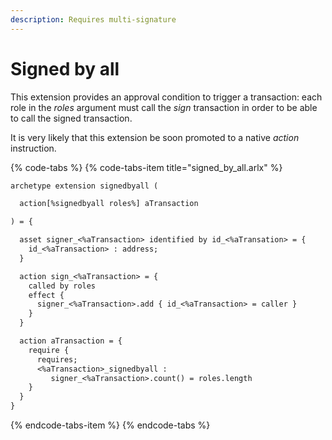 ```yaml
---
description: Requires multi-signature
---
```


# Signed by all

This extension provides an approval condition to trigger a transaction: each role in the _roles_ argument must call the _sign_ transaction in order to be able to call the signed transaction.

It is very likely that this extension be soon promoted to a native _action_ instruction.

{% code-tabs %}
{% code-tabs-item title="signed\_by\_all.arlx" %}
```ocaml
archetype extension signedbyall (

  action[%signedbyall roles%] aTransaction

) = {

  asset signer_<%aTransaction> identified by id_<%aTransation> = {
    id_<%aTransaction> : address;
  }

  action sign_<%aTransaction> = {
    called by roles
    effect {
      signer_<%aTransaction>.add { id_<%aTransaction> = caller }
    }
  }

  action aTransaction = {
    require {
      requires;
      <%aTransaction>_signedbyall : 
         signer_<%aTransaction>.count() = roles.length
    }
  }
}
```
{% endcode-tabs-item %}
{% endcode-tabs %}

